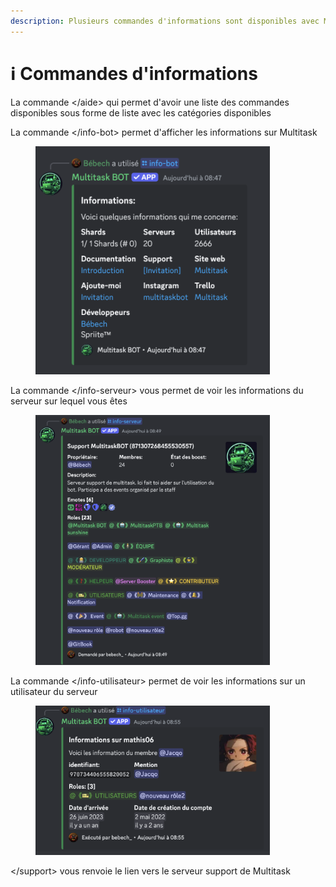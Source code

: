 ```yaml
---
description: Plusieurs commandes d'informations sont disponibles avec Multitask
---
```


# ℹ️ Commandes d'informations

La commande  \</aide>  qui permet d'avoir une liste des commandes disponibles sous forme de liste avec les catégories disponibles&#x20;

La commande \</info-bot> permet d'afficher les informations sur Multitask

<figure><img src="../.gitbook/assets/image (8).png" alt="" width="375"><figcaption></figcaption></figure>

La commande \</info-serveur> vous permet de voir les informations du serveur sur lequel vous êtes

<figure><img src="../.gitbook/assets/image (9).png" alt="" width="375"><figcaption></figcaption></figure>

La commande \</info-utilisateur> permet de voir les informations sur un utilisateur du serveur

<figure><img src="../.gitbook/assets/image (10).png" alt="" width="375"><figcaption></figcaption></figure>

\</support> vous renvoie le lien vers le serveur support de Multitask

